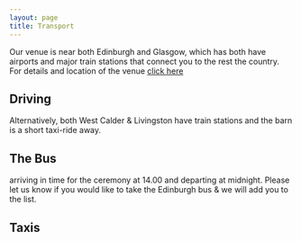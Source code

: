 ```yaml
---
layout: page
title: Transport
---
```


Our venue is near both Edinburgh and Glasgow, which has both have airports and major train stations that connect you to the rest the country. For details and location of the venue [click here](venue.md)

## Driving
Alternatively, both West Calder & Livingston have train stations and the barn is a short taxi-ride away.

## The Bus

arriving in time for the ceremony at 14.00 and departing at midnight. Please let us know if you would like to take the Edinburgh bus & we will add you to the list.

## Taxis
